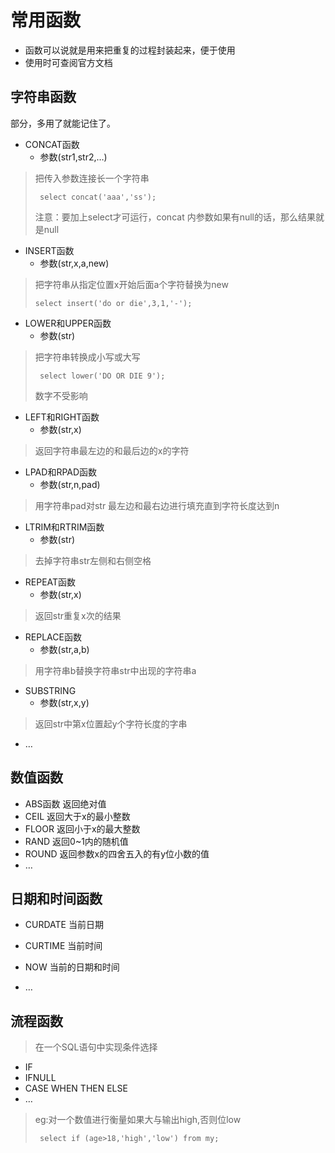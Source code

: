 # 常用函数

- 函数可以说就是用来把重复的过程封装起来，便于使用
- 使用时可查阅官方文档

## 字符串函数

部分，多用了就能记住了。

- CONCAT函数
  - 参数(str1,str2,…)

> 把传入参数连接长一个字符串
>
> ` select concat('aaa','ss');`
>
> 注意：要加上select才可运行，concat 内参数如果有null的话，那么结果就是null

- INSERT函数
  - 参数(str,x,a,new)

> 把字符串从指定位置x开始后面a个字符替换为new
>
> `select insert('do or die',3,1,'-');`

- LOWER和UPPER函数
  - 参数(str)

> 把字符串转换成小写或大写
>
> ` select lower('DO OR DIE 9');`
>
> 数字不受影响

- LEFT和RIGHT函数
  - 参数(str,x)

> 返回字符串最左边的和最后边的x的字符

- LPAD和RPAD函数
  - 参数(str,n,pad)

> 用字符串pad对str 最左边和最右边进行填充直到字符长度达到n

- LTRIM和RTRIM函数
  - 参数(str)

> 去掉字符串str左侧和右侧空格

- REPEAT函数
  - 参数(str,x)

> 返回str重复x次的结果

- REPLACE函数
  - 参数(str,a,b)

> 用字符串b替换字符串str中出现的字符串a

- SUBSTRING
  - 参数(str,x,y)

> 返回str中第x位置起y个字符长度的字串

- …

## 数值函数

- ABS函数 返回绝对值
- CEIL 返回大于x的最小整数
- FLOOR 返回小于x的最大整数
- RAND 返回0~1内的随机值
- ROUND 返回参数x的四舍五入的有y位小数的值
- …

## 日期和时间函数

- CURDATE 当前日期
- CURTIME 当前时间
- NOW 当前的日期和时间

- …

## 流程函数

> 在一个SQL语句中实现条件选择

- IF 
- IFNULL
- CASE WHEN THEN ELSE
- …

> eg:对一个数值进行衡量如果大与输出high,否则位low
>
> ` select if (age>18,'high','low') from my;`